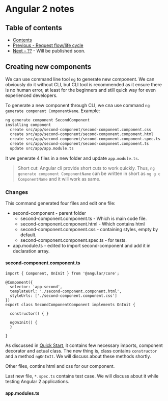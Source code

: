 # Angular 2 notes

## Table of contents

- [Contents](README.md)
- [Previous - Request flow/life cycle](RequestFlow.md)
- [Next - ??]() - Will be published soon.

## Creating new components

We can use command line tool `ng` to generate new component. We can obviously do it without CLI, but CLI tool is recommended as it ensure there is no human error, at least for the beginners and still quick way for even experienced developers.

To generate a new component through CLI, we cna use command `ng generate component ComponentName`. Example:

```bash
ng generate component SecondComponent
installing component
  create src/app/second-component/second-component.component.css
  create src/app/second-component/second-component.component.html
  create src/app/second-component/second-component.component.spec.ts
  create src/app/second-component/second-component.component.ts
  update src/app/app.module.ts
```

It we generate 4 files in a new folder and update `app.module.ts`.

> Short cut: Angular cli provide short cuts to work quickly. Thus, `ng generate component ComponentName` can be written in short as `ng g c ComponentName` and it will work as same.

### Changes

This command generated four files and edit one file:

- second-component - parent folder
    - second-component.component.ts - Which is main code file.
    - second-component.component.html - Which contains html
    - second-component.component.css - containing styles, empty by default.
    - second-component.component.spec.ts - for tests.
- app.module.ts - edited to import second-component and add it in declaration array.

#### second-component.component.ts

```typescritt
import { Component, OnInit } from '@angular/core';

@Component({
  selector: 'app-second',
  templateUrl: './second-component.component.html',
  styleUrls: ['./second-component.component.css']
})
export class SecondComponentComponent implements OnInit {

  constructor() { }

  ngOnInit() {
  }

}
```

As discussed in [Quick Start](QuickStart.md), it contains few necessary imports, component decorator and actual class. The new thing is, class contains `constructor` and a method `ngOnInIt`. We will discuss about these methods shortly.

Other files, contins html and css for our component.

Last new file, `*.spec.ts` contains test case. We will discuss about it while testing Angular 2 applications.

#### app.modules.ts
